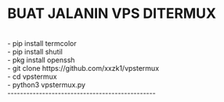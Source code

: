 <h1>BUAT JALANIN VPS DITERMUX</h1><br>
- pip install termcolor<br>
- pip install shutil<br>
- pkg install openssh<br>
- git clone https://github.com/xxzk1/vpstermux<br>
- cd vpstermux<br>
- python3 vpstermux.py<br>
-----------------------------------------------
